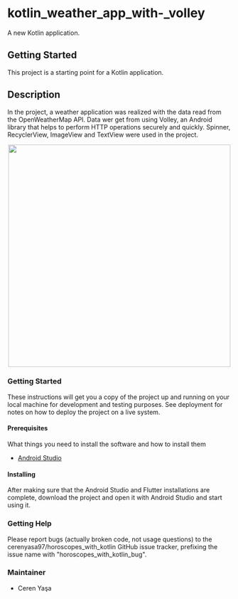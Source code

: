 # kotlin_weather_app_with-_volley

A new Kotlin application.

## Getting Started

This project is a starting point for a Kotlin application.

## Description
In the project, a weather application was realized with the data read from the OpenWeatherMap API. Data wer get from using Volley, an Android library that helps to perform HTTP operations securely and quickly. Spinner, RecyclerView, ImageView and TextView were used in the project.

<p align="center">
  <img src="https://user-images.githubusercontent.com/59059790/120940845-ee43ba00-c727-11eb-8561-2e85fc60caea.gif" height="500"/>
</p>

### Getting Started
These instructions will get you a copy of the project up and running on your local machine for development and testing purposes. See deployment for notes on how to deploy the project on a live system.

#### Prerequisites
What things you need to install the software and how to install them
* [Android Studio](https://developer.android.com/studio/install)

#### Installing
After making sure that the Android Studio and Flutter installations are complete, download the project and open it with Android Studio and start using it.

### Getting Help
Please report bugs (actually broken code, not usage questions) to the cerenyasa97/horoscopes_with_kotlin GitHub issue tracker, prefixing the issue name with "horoscopes_with_kotlin_bug".

### Maintainer
* Ceren Yaşa 
